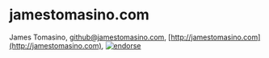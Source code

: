 jamestomasino.com
==================

James Tomasino, github@jamestomasino.com, [http://jamestomasino.com](http://jamestomasino.com), [![endorse](http://api.coderwall.com/jamestomasino/endorsecount.png)](http://coderwall.com/jamestomasino)